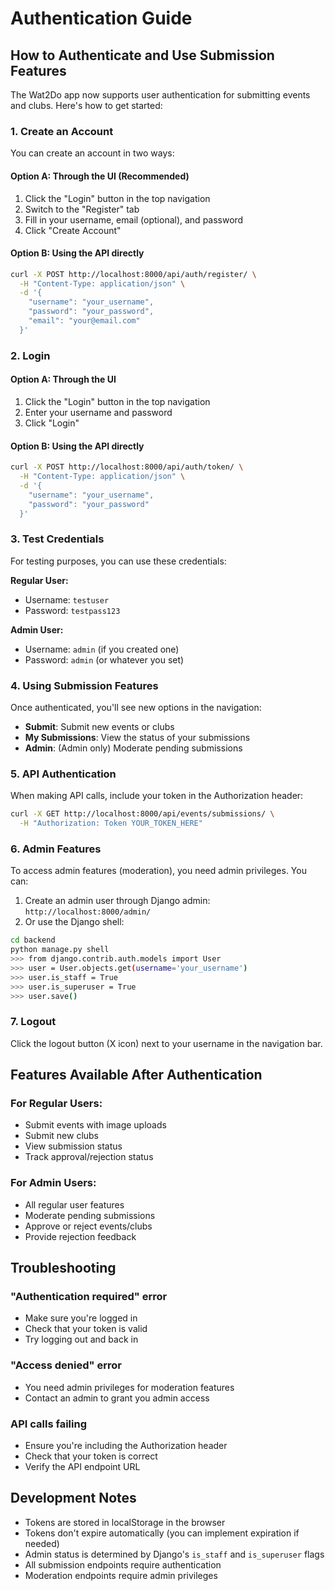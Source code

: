 # Authentication Guide

## How to Authenticate and Use Submission Features

The Wat2Do app now supports user authentication for submitting events and clubs. Here's how to get started:

### 1. Create an Account

You can create an account in two ways:

#### Option A: Through the UI (Recommended)
1. Click the "Login" button in the top navigation
2. Switch to the "Register" tab
3. Fill in your username, email (optional), and password
4. Click "Create Account"

#### Option B: Using the API directly
```bash
curl -X POST http://localhost:8000/api/auth/register/ \
  -H "Content-Type: application/json" \
  -d '{
    "username": "your_username",
    "password": "your_password",
    "email": "your@email.com"
  }'
```

### 2. Login

#### Option A: Through the UI
1. Click the "Login" button in the top navigation
2. Enter your username and password
3. Click "Login"

#### Option B: Using the API directly
```bash
curl -X POST http://localhost:8000/api/auth/token/ \
  -H "Content-Type: application/json" \
  -d '{
    "username": "your_username",
    "password": "your_password"
  }'
```

### 3. Test Credentials

For testing purposes, you can use these credentials:

**Regular User:**
- Username: `testuser`
- Password: `testpass123`

**Admin User:**
- Username: `admin` (if you created one)
- Password: `admin` (or whatever you set)

### 4. Using Submission Features

Once authenticated, you'll see new options in the navigation:

- **Submit**: Submit new events or clubs
- **My Submissions**: View the status of your submissions
- **Admin**: (Admin only) Moderate pending submissions

### 5. API Authentication

When making API calls, include your token in the Authorization header:

```bash
curl -X GET http://localhost:8000/api/events/submissions/ \
  -H "Authorization: Token YOUR_TOKEN_HERE"
```

### 6. Admin Features

To access admin features (moderation), you need admin privileges. You can:

1. Create an admin user through Django admin: `http://localhost:8000/admin/`
2. Or use the Django shell:
```bash
cd backend
python manage.py shell
>>> from django.contrib.auth.models import User
>>> user = User.objects.get(username='your_username')
>>> user.is_staff = True
>>> user.is_superuser = True
>>> user.save()
```

### 7. Logout

Click the logout button (X icon) next to your username in the navigation bar.

## Features Available After Authentication

### For Regular Users:
- Submit events with image uploads
- Submit new clubs
- View submission status
- Track approval/rejection status

### For Admin Users:
- All regular user features
- Moderate pending submissions
- Approve or reject events/clubs
- Provide rejection feedback

## Troubleshooting

### "Authentication required" error
- Make sure you're logged in
- Check that your token is valid
- Try logging out and back in

### "Access denied" error
- You need admin privileges for moderation features
- Contact an admin to grant you admin access

### API calls failing
- Ensure you're including the Authorization header
- Check that your token is correct
- Verify the API endpoint URL

## Development Notes

- Tokens are stored in localStorage in the browser
- Tokens don't expire automatically (you can implement expiration if needed)
- Admin status is determined by Django's `is_staff` and `is_superuser` flags
- All submission endpoints require authentication
- Moderation endpoints require admin privileges
